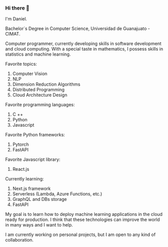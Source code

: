 ### Hi there 👋

I'm Daniel.

Bachelor´s Degree in Computer Science, Universidad de Guanajuato - CIMAT.


Computer programmer, currently developing skills in software development and cloud computing. With a special taste in mathematics, I possess skills in statistics and machine learning.

Favorite topics:

1. Computer Vision
2. NLP
3. Dimension Reduction Algorithms
4. Distributed Programming
5. Cloud Architecture Design

Favorite programming languages:
1. C ++
2. Python
3. Javascript

Favorite Python frameworks:
1. Pytorch
2. FastAPI

Favorite Javascript library:
1. React.js

Currently learning:
1. Next.js framework
2. Serverless (Lambda, Azure Functions, etc.)
3. GraphQL and DBs storage
4. FastAPI

My goal is to learn how to deploy machine learning applications in the cloud ready for production. I think that these technologies can improve the world in many ways and I want to help. 

I am currently working on personal projects, but I am open to any kind of collaboration.
